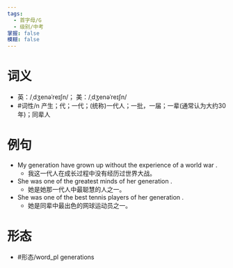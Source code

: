 ```yaml
---
tags:
  - 首字母/G
  - 级别/中考
掌握: false
模糊: false
---
```

# 词义
- 英：/ˌdʒenəˈreɪʃn/； 美：/ˌdʒenəˈreɪʃn/
- #词性/n  产生；代；一代；(统称)一代人；一批，一届；一辈(通常认为大约30年)；同辈人
# 例句
- My generation have grown up without the experience of a world war .
	- 我这一代人在成长过程中没有经历过世界大战。
- She was one of the greatest minds of her generation .
	- 她是她那一代人中最聪慧的人之一。
- She was one of the best tennis players of her generation .
	- 她是同辈中最出色的网球运动员之一。
# 形态
- #形态/word_pl generations
